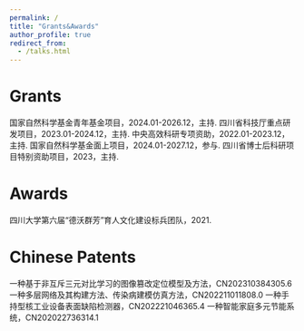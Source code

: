 ```yaml
---
permalink: /
title: "Grants&Awards"
author_profile: true
redirect_from: 
  - /talks.html
---
```


Grants
====
国家自然科学基金青年基金项目，2024.01-2026.12，主持.
四川省科技厅重点研发项目，2023.01-2024.12，主持.
中央高效科研专项资助，2022.01-2023.12，主持.
国家自然科学基金面上项目，2024.01-2027.12，参与.
四川省博士后科研项目特别资助项目，2023，主持.

Awards
====
四川大学第六届“德沃群芳”育人文化建设标兵团队，2021.

Chinese Patents
====
一种基于非互斥三元对比学习的图像篡改定位模型及方法，CN202310384305.6
一种多层网络及其构建方法、传染病建模仿真方法，CN202211011808.0
一种手持型核工业设备表面缺陷检测器，CN202221046365.4
一种智能家庭多元节能系统，CN202022736314.1
